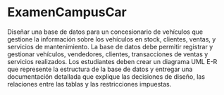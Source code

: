 # ExamenCampusCar
Diseñar una base de datos para un concesionario de vehículos que gestione la información sobre los vehículos en stock, clientes, ventas, y servicios de mantenimiento. La base de datos debe permitir registrar y gestionar vehículos, vendedores, clientes, transacciones de ventas y servicios realizados. Los estudiantes deben crear un diagrama UML E-R que represente la estructura de la base de datos y entregar una documentación detallada que explique las decisiones de diseño, las relaciones entre las tablas y las restricciones impuestas.
